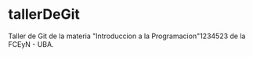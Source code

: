 # tallerDeGit

Taller de Git de la materia "Introduccion a la Programacion"1234523  de la FCEyN - UBA.
